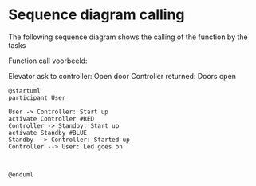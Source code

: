 # Sequence diagram calling
The following sequence diagram shows the calling of the function by the tasks



Function call voorbeeld:

Elevator ask to controller: Open door
Controller returned: Doors open

```plantuml
@startuml
participant User

User -> Controller: Start up 
activate Controller #RED
Controller -> Standby: Start up
activate Standby #BLUE
Standby --> Controller: Started up
Controller --> User: Led goes on



@enduml
```